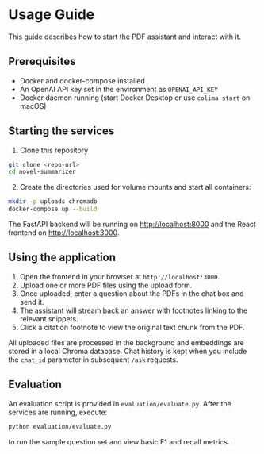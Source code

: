 # Usage Guide

This guide describes how to start the PDF assistant and interact with it.

## Prerequisites

- Docker and docker-compose installed
- An OpenAI API key set in the environment as `OPENAI_API_KEY`
- Docker daemon running (start Docker Desktop or use `colima start` on macOS)

## Starting the services

1. Clone this repository

```bash
git clone <repo-url>
cd novel-summarizer
```

2. Create the directories used for volume mounts and start all containers:

```bash
mkdir -p uploads chromadb
docker-compose up --build
```

The FastAPI backend will be running on [http://localhost:8000](http://localhost:8000) and the React frontend on [http://localhost:3000](http://localhost:3000).

## Using the application

1. Open the frontend in your browser at `http://localhost:3000`.
2. Upload one or more PDF files using the upload form.
3. Once uploaded, enter a question about the PDFs in the chat box and send it.
4. The assistant will stream back an answer with footnotes linking to the relevant snippets.
5. Click a citation footnote to view the original text chunk from the PDF.

All uploaded files are processed in the background and embeddings are stored in a local Chroma database. Chat history is kept when you include the `chat_id` parameter in subsequent `/ask` requests.

## Evaluation

An evaluation script is provided in `evaluation/evaluate.py`. After the services are running, execute:

```bash
python evaluation/evaluate.py
```

to run the sample question set and view basic F1 and recall metrics.

